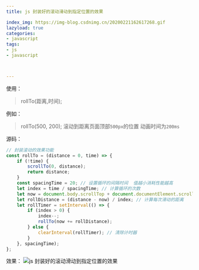 ```yaml
---
title: js 封装好的滚动滑动到指定位置的效果

index_img: https://img-blog.csdnimg.cn/20200221162617268.gif
lazyload: true
categories:
- javascript
tags:
- js
- javascript



---
```













使用：
> rollTo(距离,时间);

例如：

> rollTo(500, 200);
> 滚动到距离页面顶部`500px`的位置 动画时间为`200ms`


源码：
```javascript
// 封装滚动的效果功能
const rollTo = (distance = 0, time) => {
	if (!time) {
		scrollTo(0, distance);
		return distance;
	}
	const spacingTime = 20; // 设置循环的间隔时间  值越小消耗性能越高
	let index = time / spacingTime; // 计算循环的次数
	let now = document.body.scrollTop + document.documentElement.scrollTop; // 获取当前滚动条位置
	let rollDistance = (distance - now) / index; // 计算每次滑动的距离
	let rollTimer = setInterval(() => {
		if (index > 0) {
			index--;
			rollTo(now += rollDistance);
		} else {
			clearInterval(rollTimer); // 清除计时器
		}
	}, spacingTime);
};
```


效果：
![js 封装好的滚动滑动到指定位置的效果](https://img-blog.csdnimg.cn/20200221162617268.gif)

